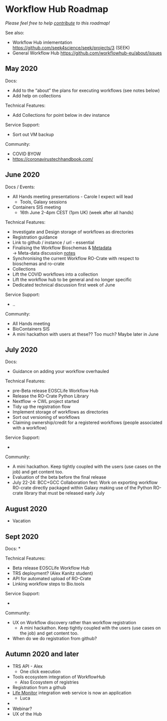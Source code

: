 # Workflow Hub Roadmap

_Please feel free to help [contribute](https://github.com/workflowhub-eu/about/edit/master/roadmap.md) to this roadmap!_

See also:
  * Workflow Hub imlementation <https://github.com/seek4science/seek/projects/3> (SEEK)
  * General Workflow Hub <https://github.com/workflowhub-eu/about/issues>


## May 2020


Docs:

*   Add to the “about” the plans for executing workflows (see notes below)
*   Add help on collections

Technical Features:

*   Add Collections for point below in dev instance

Service Support:

*   Sort out VM backup

Community:

*   COVID BYOW
*   <https://coronavirustechhandbook.com/>

## June 2020


Docs / Events:

*   All Hands meeting presentations - Carole I expect will lead
    *   Tools, Galaxy sessions
*   Containers SIS meeting 
    *    16th June 2-4pm CEST (1pm UK) (week after all hands)

Technical Features:

*   Investigate and Design storage of workflows as directories
*   Registration guidance
*   Link to github / instance / url - essential
*   Finalising the Workflow Bioschemas & [Metadata](https://docs.google.com/spreadsheets/d/1ah4GQFlXuZiL6UeWAbHXt1iAlxEIidkC8g8lsSfNfRQ/edit#gid=0) \
-> Meta-data discussion [notes](https://docs.google.com/document/d/14b7PnZ01PimuZyfE4OZPH_atB_k4qH_xk5gKFzScB2o/edit)
*   Synchronising the current Workflow RO-Crate with respect to bioschemas and ro-crate
*   Collections
*   Lift the COVID workflows into a collection
*   Lift the workflow hub to be general and no longer specific
*   Dedicated technical discussion first week of June

Service Support:

* ..  

Community:

*   All Hands meeting
*   BioContainers SIS 
*   A mini hackathon with users at these?? Too much? Maybe later in June


## July 2020

Docs:

*   Guidance on adding your workflow overhauled

Technical Features:

*   pre-Beta release EOSCLife Workflow Hub
*   Release the RO-Crate Python Library
*   Nextflow -> CWL project started
*   Tidy up the registration flow
*   Implement storage of workflows as directories
*   Sort out versioning of workflows
*   Claiming ownership/credit for a registered workflows (people associated with a workflow)

Service Support:

*   

Community:

*   A mini hackathon. Keep tightly coupled with the users (use cases on the job) and get content too.
*   Evaluation of the beta before the final release
*   July 22-24: BCC+GCC Collaboration fest: Work on exporting workflow RO-crate directly packaged within Galaxy making use of the Python RO-crate library that must be released early July

## August 2020

*   Vacation

## Sept 2020


Docs:
* 

Technical Features:

*   Beta release EOSCLife Workflow Hub
*   TRS deployment? (Alex Kanitz student)
*   API for automated upload of RO-Crate
*   Linking workflow steps to Bio.tools

Service Support:

*   

Community:

*   UX on Workflow discovery rather than workflow registration
    *   A mini hackathon. Keep tightly coupled with the users (use cases on the job) and get content too.
*   When do we do registration from github?



## Autumn 2020 and later

*   TRS API - Alex 
    *   One click execution 
*   Tools ecosystem integration of WorkflowHub
    *   Also Ecosystem of registries
*   Registration from a github
*   [Life Monitor](https://github.com/crs4/life_monitor) integration web service is now an application
    *   Luca
*   
*   Webinar?
*   UX of the Hub

